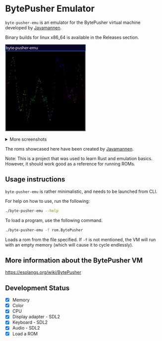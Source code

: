 # BytePusher Emulator

`byte-pusher-emu` is an emulator for the BytePusher virtual machine developed by [Javamannen](https://esolangs.org/wiki/User:Javamannen).

Binary builds for linux x86_64 is available in the Releases section.


![Audio test](assets/audio_test.png)

<details>
<summary>More screenshots</summary>

#### Palette Test
![Screen test](assets/screen_test.png)

#### Keyboard test
![Keyboard test](assets/kb_test.png)

</details>

The roms showcased here have been created by [Javamannen](https://esolangs.org/wiki/User:Javamannen).

Note: This is a project that was used to learn Rust and emulation basics. However, it should work good as a reference for running ROMs.

## Usage instructions

`byte-pusher-emu` is rather minimalistic, and needs to be launched from CLI.

For help on how to use, run the following:
```sh
./byte-pusher-emu --help
```

To load a program, use the following command.

```sh
./byte-pusher-emu -f rom.BytePusher
```

Loads a rom from the file specified. If `-f` is not mentioned, the VM will run with an empty memory (which will cause it to cycle endlessly).

## More information about the BytePusher VM

https://esolangs.org/wiki/BytePusher

## Development Status

- [X] Memory
- [X] Color
- [X] CPU
- [X] Display adapter - SDL2
- [X] Keyboard - SDL2
- [X] Audio - SDL2
- [X] Load a ROM